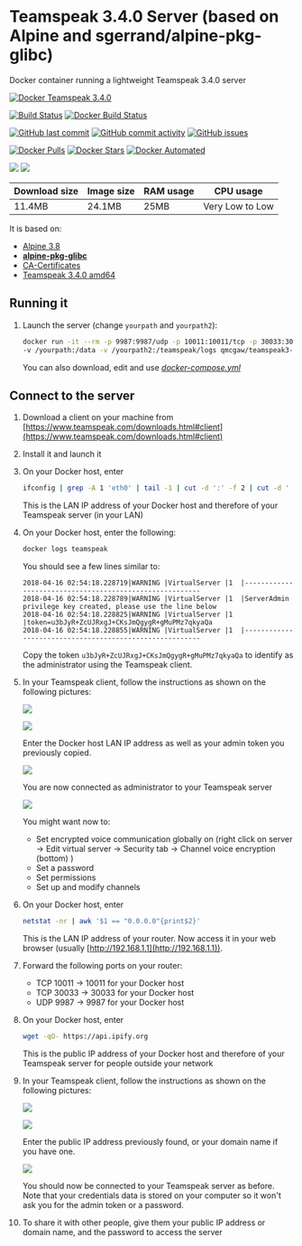 # Teamspeak 3.4.0 Server (based on Alpine and sgerrand/alpine-pkg-glibc)

Docker container running a lightweight Teamspeak 3.4.0 server

[![Docker Teamspeak 3.4.0](https://github.com/qdm12/teamspeak-server-alpine/raw/master/readme/title.png)](https://hub.docker.com/r/qmcgaw/teamspeak3-alpine)

[![Build Status](https://travis-ci.org/qdm12/teamspeak-server-alpine.svg?branch=master)](https://travis-ci.org/qdm12/teamspeak-server-alpine)
[![Docker Build Status](https://img.shields.io/docker/build/qmcgaw/teamspeak3-alpine.svg)](https://hub.docker.com/r/qmcgaw/teamspeak3-alpine)

[![GitHub last commit](https://img.shields.io/github/last-commit/qdm12/teamspeak-server-alpine.svg)](https://github.com/qdm12/teamspeak-server-alpine/issues)
[![GitHub commit activity](https://img.shields.io/github/commit-activity/y/qdm12/teamspeak-server-alpine.svg)](https://github.com/qdm12/teamspeak-server-alpine/issues)
[![GitHub issues](https://img.shields.io/github/issues/qdm12/teamspeak-server-alpine.svg)](https://github.com/qdm12/teamspeak-server-alpine/issues)

[![Docker Pulls](https://img.shields.io/docker/pulls/qmcgaw/teamspeak3-alpine.svg)](https://hub.docker.com/r/qmcgaw/teamspeak3-alpine)
[![Docker Stars](https://img.shields.io/docker/stars/qmcgaw/teamspeak3-alpine.svg)](https://hub.docker.com/r/qmcgaw/teamspeak3-alpine)
[![Docker Automated](https://img.shields.io/docker/automated/qmcgaw/teamspeak3-alpine.svg)](https://hub.docker.com/r/qmcgaw/teamspeak3-alpine)

[![](https://images.microbadger.com/badges/image/qmcgaw/teamspeak3-alpine.svg)](https://microbadger.com/images/qmcgaw/teamspeak3-alpine)
[![](https://images.microbadger.com/badges/version/qmcgaw/teamspeak3-alpine.svg)](https://microbadger.com/images/qmcgaw/teamspeak3-alpine)

| Download size | Image size | RAM usage | CPU usage |
| --- | --- | --- | --- |
| 11.4MB | 24.1MB | 25MB | Very Low to Low |

It is based on:
- [Alpine 3.8](https://alpinelinux.org)
- [**alpine-pkg-glibc**](https://github.com/sgerrand/alpine-pkg-glibc)
- [CA-Certificates](https://pkgs.alpinelinux.org/package/edge/main/x86_64/ca-certificates)
- [Teamspeak 3.4.0 amd64](https://www.teamspeak.com/en/downloads.html#server)

## Running it

1. Launch the server (change `yourpath` and `yourpath2`):

    ```bash
    docker run -it --rm -p 9987:9987/udp -p 10011:10011/tcp -p 30033:30033/tcp \
    -v /yourpath:/data -v /yourpath2:/teamspeak/logs qmcgaw/teamspeak3-alpine
    ```

    You can also download, edit and use [*docker-compose.yml*](https://github.com/qdm12/teamspeak-server-alpine/blob/master/docker-compose.yml)

## Connect to the server

1. Download a client on your machine from [https://www.teamspeak.com/downloads.html#client](https://www.teamspeak.com/downloads.html#client)
1. Install it and launch it
1. On your Docker host, enter
    
    ```bash
    ifconfig | grep -A 1 'eth0' | tail -1 | cut -d ':' -f 2 | cut -d ' '  -f 1
    ```
    
    This is the LAN IP address of your Docker host and therefore of your Teamspeak server (in your LAN)

1. On your Docker host, enter the following:
    
    ```bash
    docker logs teamspeak
    ```
    
    You should see a few lines similar to:
    
    ```
    2018-04-16 02:54:18.228719|WARNING |VirtualServer |1  |--------------------------------------------------------
    2018-04-16 02:54:18.228789|WARNING |VirtualServer |1  |ServerAdmin privilege key created, please use the line below
    2018-04-16 02:54:18.228825|WARNING |VirtualServer |1  |token=u3bJyR+ZcUJRxgJ+CKsJmQgygR+gMuPMz7qkyaQa
    2018-04-16 02:54:18.228855|WARNING |VirtualServer |1  |--------------------------------------------------------
    ```
    
    Copy the token `u3bJyR+ZcUJRxgJ+CKsJmQgygR+gMuPMz7qkyaQa` to identify as the administrator using the Teamspeak client.

1. In your Teamspeak client, follow the instructions as shown on the following pictures:

    ![](https://github.com/qdm12/teamspeak-server-alpine/blob/master/readme/client1.png?raw=true)

    ![](https://github.com/qdm12/teamspeak-server-alpine/blob/master/readme/client2.png?raw=true)

    Enter the Docker host LAN IP address as well as your admin token you previously copied.

    ![](https://github.com/qdm12/teamspeak-server-alpine/blob/master/readme/client3.png?raw=true)

    You are now connected as administrator to your Teamspeak server

    ![](https://github.com/qdm12/teamspeak-server-alpine/blob/master/readme/client4.png?raw=true)

    You might want now to:
    - Set encrypted voice communication globally on (right click on server -> Edit virtual server -> Security tab -> Channel voice encryption (bottom) )
    - Set a password
    - Set permissions
    - Set up and modify channels

1. On your Docker host, enter
    
    ```bash
    netstat -nr | awk '$1 == "0.0.0.0"{print$2}'
    ```
    
    This is the LAN IP address of your router. Now access it in your web browser (usually [http://192.168.1.1](http://192.168.1.1)).

1. Forward the following ports on your router:
    - TCP 10011 -> 10011 for your Docker host
    - TCP 30033 -> 30033 for your Docker host
    - UDP 9987 -> 9987 for your Docker host

1. On your Docker host, enter
    
    ```bash
    wget -qO- https://api.ipify.org
    ```
    
    This is the public IP address of your Docker host and therefore of your Teamspeak server for people outside your network

1. In your Teamspeak client, follow the instructions as shown on the following pictures:

    ![](https://github.com/qdm12/teamspeak-server-alpine/blob/master/readme/client1.png?raw=true)

    ![](https://github.com/qdm12/teamspeak-server-alpine/blob/master/readme/client2.png?raw=true)

    Enter the public IP address previously found, or your domain name if you have one.

    ![](https://github.com/qdm12/teamspeak-server-alpine/blob/master/readme/client5.png?raw=true)

    You should now be connected to your Teamspeak server as before. Note that your credentials data is 
    stored on your computer so it won't ask you for the admin token or a password.
    
1. To share it with other people, give them your public IP address or domain name, and the password to access the server
